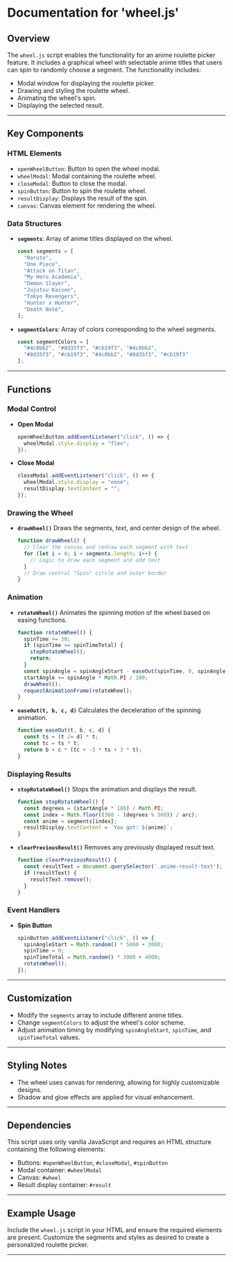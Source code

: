 # Documentation for 'wheel.js' 

## Overview
The `wheel.js` script enables the functionality for an anime roulette picker feature. It includes a graphical wheel with selectable anime titles that users can spin to randomly choose a segment. The functionality includes:

- Modal window for displaying the roulette picker.
- Drawing and styling the roulette wheel.
- Animating the wheel's spin.
- Displaying the selected result.

---

## Key Components

### HTML Elements
- `openWheelButton`: Button to open the wheel modal.
- `wheelModal`: Modal containing the roulette wheel.
- `closeModal`: Button to close the modal.
- `spinButton`: Button to spin the roulette wheel.
- `resultDisplay`: Displays the result of the spin.
- `canvas`: Canvas element for rendering the wheel.

### Data Structures
- **`segments`**: Array of anime titles displayed on the wheel.
  ```javascript
  const segments = [
    "Naruto",
    "One Piece",
    "Attack on Titan",
    "My Hero Academia",
    "Demon Slayer",
    "Jujutsu Kaisen",
    "Tokyo Revengers",
    "Hunter x Hunter",
    "Death Note",
  ];
  ```
- **`segmentColors`**: Array of colors corresponding to the wheel segments.
  ```javascript
  const segmentColors = [
    "#4c0bb2", "#8d35f3", "#cb19f3", "#4c0bb2",
    "#8d35f3", "#cb19f3", "#4c0bb2", "#8d35f3", "#cb19f3"
  ];
  ```

---

## Functions

### Modal Control
- **Open Modal**
  ```javascript
  openWheelButton.addEventListener("click", () => {
    wheelModal.style.display = "flex";
  });
  ```

- **Close Modal**
  ```javascript
  closeModal.addEventListener("click", () => {
    wheelModal.style.display = "none";
    resultDisplay.textContent = "";
  });
  ```

### Drawing the Wheel
- **`drawWheel()`**
  Draws the segments, text, and center design of the wheel.
  ```javascript
  function drawWheel() {
    // Clear the canvas and redraw each segment with text
    for (let i = 0; i < segments.length; i++) {
      // Logic to draw each segment and add text
    }
    // Draw central "Spin" circle and outer border
  }
  ```

### Animation
- **`rotateWheel()`**
  Animates the spinning motion of the wheel based on easing functions.
  ```javascript
  function rotateWheel() {
    spinTime += 30;
    if (spinTime >= spinTimeTotal) {
      stopRotateWheel();
      return;
    }
    const spinAngle = spinAngleStart - easeOut(spinTime, 0, spinAngleStart, spinTimeTotal);
    startAngle += spinAngle * Math.PI / 180;
    drawWheel();
    requestAnimationFrame(rotateWheel);
  }
  ```

- **`easeOut(t, b, c, d)`**
  Calculates the deceleration of the spinning animation.
  ```javascript
  function easeOut(t, b, c, d) {
    const ts = (t /= d) * t;
    const tc = ts * t;
    return b + c * (tc + -3 * ts + 3 * t);
  }
  ```

### Displaying Results
- **`stopRotateWheel()`**
  Stops the animation and displays the result.
  ```javascript
  function stopRotateWheel() {
    const degrees = (startAngle * 180) / Math.PI;
    const index = Math.floor((360 - (degrees % 360)) / arc);
    const anime = segments[index];
    resultDisplay.textContent = `You got: ${anime}`;
  }
  ```

- **`clearPreviousResult()`**
  Removes any previously displayed result text.
  ```javascript
  function clearPreviousResult() {
    const resultText = document.querySelector('.anime-result-text');
    if (resultText) {
      resultText.remove();
    }
  }
  ```

### Event Handlers
- **Spin Button**
  ```javascript
  spinButton.addEventListener("click", () => {
    spinAngleStart = Math.random() * 5000 + 2000;
    spinTime = 0;
    spinTimeTotal = Math.random() * 3000 + 4000;
    rotateWheel();
  });
  ```

---

## Customization
- Modify the `segments` array to include different anime titles.
- Change `segmentColors` to adjust the wheel's color scheme.
- Adjust animation timing by modifying `spinAngleStart`, `spinTime`, and `spinTimeTotal` values.

---

## Styling Notes
- The wheel uses canvas for rendering, allowing for highly customizable designs.
- Shadow and glow effects are applied for visual enhancement.

---

## Dependencies
This script uses only vanilla JavaScript and requires an HTML structure containing the following elements:
- Buttons: `#openWheelButton`, `#closeModal`, `#spinButton`
- Modal container: `#wheelModal`
- Canvas: `#wheel`
- Result display container: `#result`

---

## Example Usage
Include the `wheel.js` script in your HTML and ensure the required elements are present. Customize the segments and styles as desired to create a personalized roulette picker.

---
